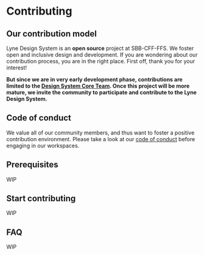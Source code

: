 # Contributing

## Our contribution model

Lyne Design System is an **open source** project at SBB-CFF-FFS. We foster
open and inclusive design and development. If you are wondering about our
contribution process, you are in the right place. First off, thank you for 
your interest!

**But since we are in very early development phase, contributions are limited to 
the [Design System Core Team](./docs/TERMINOLOGY.md#design-system-core-team). Once this project will be more mature, we invite
the community to participate and contribute to the Lyne Design System.**

## Code of conduct

We value all of our community members, and thus want to foster a positive
contribution environment. Please take a look at our
[code of conduct](./CODE_OF_CONDUCT.md) before engaging in our workspaces.

## Prerequisites
WIP

## Start contributing
WIP

## FAQ
WIP
